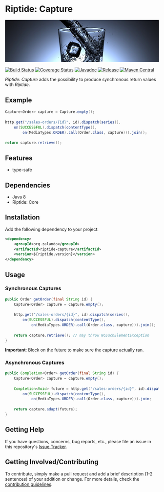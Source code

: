 # Riptide: Capture

[![Glass of Water](../docs/glass.jpg)](https://pixabay.com/en/glass-water-ice-cubes-drink-cold-1206584/)

[![Build Status](https://img.shields.io/travis/zalando/riptide.svg)](https://travis-ci.org/zalando/riptide)
[![Coverage Status](https://img.shields.io/coveralls/zalando/riptide.svg)](https://coveralls.io/r/zalando/riptide)
[![Javadoc](https://javadoc-emblem.rhcloud.com/doc/org.zalando/riptide-capture/badge.svg)](http://www.javadoc.io/doc/org.zalando/riptide-capture)
[![Release](https://img.shields.io/github/release/zalando/riptide.svg)](https://github.com/zalando/riptide/releases)
[![Maven Central](https://img.shields.io/maven-central/v/org.zalando/riptide-capture.svg)](https://maven-badges.herokuapp.com/maven-central/org.zalando/riptide-capture)

*Riptide: Capture* adds the possibility to produce synchronous return values with *Riptide*.

## Example

```java
Capture<Order> capture = Capture.empty();

http.get("/sales-orders/{id}", id).dispatch(series(),
    on(SUCCESSFUL).dispatch(contentType(),
        on(MediaTypes.ORDER).call(Order.class, capture))).join();

return capture.retrieve();
```

## Features

-  type-safe

## Dependencies

- Java 8
- Riptide: Core

## Installation

Add the following dependency to your project:

```xml
<dependency>
    <groupId>org.zalando</groupId>
    <artifactId>riptide-capture</artifactId>
    <version>${riptide.version}</version>
</dependency>
```

## Usage

### Synchronous Captures

```java
public Order getOrder(final String id) {
    Capture<Order> capture = Capture.empty();
    
    http.get("/sales-orders/{id}", id).dispatch(series(),
        on(SUCCESSFUL).dispatch(contentType(),
            on(MediaTypes.ORDER).call(Order.class, capture))).join();
    
    return capture.retrieve(); // may throw NoSuchElementException
}
```

**Important**: Block on the future to make sure the capture actually ran.

### Asynchronous Captures

```java
public Completion<Order> getOrder(final String id) {
    Capture<Order> capture = Capture.empty();
    
    Completion<Void> future = http.get("/sales-orders/{id}", id).dispatch(series(),
        on(SUCCESSFUL).dispatch(contentType(),
            on(MediaTypes.ORDER).call(Order.class, capture))).join;
    
    return capture.adapt(future);
}
```

## Getting Help

If you have questions, concerns, bug reports, etc., please file an issue in this repository's [Issue Tracker](../../../../issues).

## Getting Involved/Contributing

To contribute, simply make a pull request and add a brief description (1-2 sentences) of your addition or change. For
more details, check the [contribution guidelines](../CONTRIBUTING.md).
